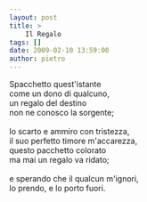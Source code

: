 ```yaml
---
layout: post
title: >
    Il Regalo
tags: []
date: 2009-02-10 13:59:00
author: pietro
---
```

Spacchetto quest'istante<br/>come un dono di qualcuno,<br/>un regalo del destino<br/>non ne conosco la sorgente;<br/><br/>lo scarto e ammiro con tristezza,<br/>il suo perfetto timore m'accarezza,<br/>questo pacchetto colorato<br/>ma mai un regalo va ridato;<br/><br/>e sperando che il qualcun m'ignori,<br/>lo prendo, e lo porto fuori.
